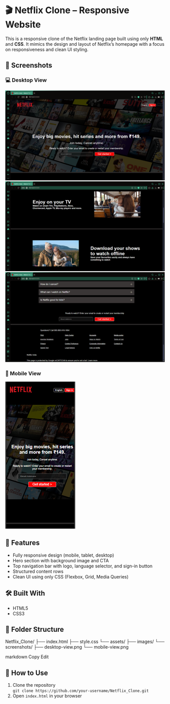 # 🎬 Netflix Clone – Responsive Website

This is a responsive clone of the Netflix landing page built using only **HTML** and **CSS**. It mimics the design and layout of Netflix’s homepage with a focus on responsiveness and clean UI styling.

## 📸 Screenshots

### 💻 Desktop View
![Desktop-View](assests/screenshots/desktop-view.PNG)
![Desktop-View](assests/screenshots/screenshot2.PNG)
![Desktop-View](assests/screenshots/screenshot3.PNG)

### 📱 Mobile View
![Mobile-View](assests/screenshots/mobile-view.PNG)

## 🚀 Features
- Fully responsive design (mobile, tablet, desktop)
- Hero section with background image and CTA
- Top navigation bar with logo, language selector, and sign-in button
- Structured content rows
- Clean UI using only CSS (Flexbox, Grid, Media Queries)

## 🛠️ Built With
- HTML5
- CSS3

## 📁 Folder Structure
Netflix_Clone/
├── index.html
├── style.css
└── assets/
├── images/
└── screenshots/
├── desktop-view.png
└── mobile-view.png

markdown
Copy
Edit

## 📌 How to Use
1. Clone the repository  
   `git clone https://github.com/your-username/Netflix_Clone.git`
2. Open `index.html` in your browser

